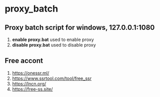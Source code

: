 # proxy_batch
## Proxy batch script for windows, 127.0.0.1:1080
1. __enable proxy.bat__ used to enable proxy
2. __disable proxy.bat__ used to disable proxy

## Free accont
1. https://onessr.ml/
2. https://www.ssrtool.com/tool/free_ssr
3. https://lncn.org/
4. https://free-ss.site/
